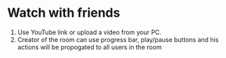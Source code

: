 # Watch with friends

1) Use YouTube link or upload a video from your PC.
2) Creator of the room can use progress bar, play/pause buttons and his actions
will be propogated to all users in the room
